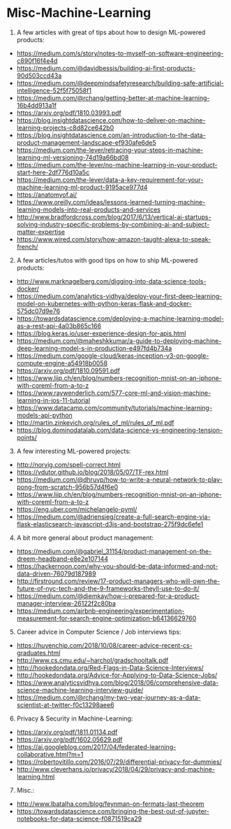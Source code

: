 # Misc-Machine-Learning

1. A few articles with great of tips about how to design ML-powered products:

* https://medium.com/s/story/notes-to-myself-on-software-engineering-c890f16f4e4d
* https://medium.com/@davidbessis/building-ai-first-products-90d503ccd43a
* https://medium.com/@deepmindsafetyresearch/building-safe-artificial-intelligence-52f5f75058f1
* https://medium.com/@rchang/getting-better-at-machine-learning-16b4dd913a1f
* https://arxiv.org/pdf/1810.03993.pdf
* https://blog.insightdatascience.com/how-to-deliver-on-machine-learning-projects-c8d82ce642b0
* https://blog.insightdatascience.com/an-introduction-to-the-data-product-management-landscape-ef930afe6de5
* https://medium.com/the-lever/retracing-your-steps-in-machine-learning-ml-versioning-74d19a66bd08
* https://medium.com/the-lever/no-machine-learning-in-your-product-start-here-2df776d10a5c
* https://medium.com/the-lever/data-a-key-requirement-for-your-machine-learning-ml-product-9195ace977d4
* https://anatomyof.ai/
* https://www.oreilly.com/ideas/lessons-learned-turning-machine-learning-models-into-real-products-and-services
* http://www.bradfordcross.com/blog/2017/6/13/vertical-ai-startups-solving-industry-specific-problems-by-combining-ai-and-subject-matter-expertise
* https://www.wired.com/story/how-amazon-taught-alexa-to-speak-french/


2. A few articles/tutos with good tips on how to ship ML-powered products:

* http://www.marknagelberg.com/digging-into-data-science-tools-docker/
* https://medium.com/analytics-vidhya/deploy-your-first-deep-learning-model-on-kubernetes-with-python-keras-flask-and-docker-575dc07d9e76
* https://towardsdatascience.com/deploying-a-machine-learning-model-as-a-rest-api-4a03b865c166
* https://blog.keras.io/user-experience-design-for-apis.html
* https://medium.com/@maheshkkumar/a-guide-to-deploying-machine-deep-learning-model-s-in-production-e497fd4b734a
* https://medium.com/google-cloud/keras-inception-v3-on-google-compute-engine-a54918b0058
* https://arxiv.org/pdf/1810.09591.pdf
* https://www.liip.ch/en/blog/numbers-recognition-mnist-on-an-iphone-with-coreml-from-a-to-z
* https://www.raywenderlich.com/577-core-ml-and-vision-machine-learning-in-ios-11-tutorial
* https://www.datacamp.com/community/tutorials/machine-learning-models-api-python
* http://martin.zinkevich.org/rules_of_ml/rules_of_ml.pdf
* https://blog.dominodatalab.com/data-science-vs-engineering-tension-points/

3. A few interesting ML-powered projects:

* http://norvig.com/spell-correct.html
* https://vdutor.github.io/blog/2018/05/07/TF-rex.html
* https://medium.com/@dhruvp/how-to-write-a-neural-network-to-play-pong-from-scratch-956b57d4f6e0
* https://www.liip.ch/en/blog/numbers-recognition-mnist-on-an-iphone-with-coreml-from-a-to-z
* https://eng.uber.com/michelangelo-pyml/
* https://medium.com/@adriensieg/create-a-full-search-engine-via-flask-elasticsearch-javascript-d3js-and-bootstrap-275f9dc6efe1

4. A bit more general about product management:

* https://medium.com/@gabriel_31154/product-management-on-the-dreem-headband-e8e2e107144
* https://hackernoon.com/why-you-should-be-data-informed-and-not-data-driven-76079d187989
* http://firstround.com/review/17-product-managers-who-will-own-the-future-of-nyc-tech-and-the-9-frameworks-theyll-use-to-do-it/
* https://medium.com/@diemkay/how-i-prepared-for-a-product-manager-interview-26122f2c80ba
* https://medium.com/airbnb-engineering/experimentation-measurement-for-search-engine-optimization-b64136629760

5. Career advice in Computer Science / Job interviews tips:

* https://huyenchip.com/2018/10/08/career-advice-recent-cs-graduates.html
* http://www.cs.cmu.edu/~harchol/gradschooltalk.pdf
* http://hookedondata.org/Red-Flags-in-Data-Science-Interviews/
* http://hookedondata.org/Advice-for-Applying-to-Data-Science-Jobs/
* https://www.analyticsvidhya.com/blog/2018/06/comprehensive-data-science-machine-learning-interview-guide/
* https://medium.com/@rchang/my-two-year-journey-as-a-data-scientist-at-twitter-f0c13298aee6


6. Privacy & Security in Machine-Learning:

* https://arxiv.org/pdf/1811.01134.pdf
* https://arxiv.org/pdf/1602.05629.pdf
* https://ai.googleblog.com/2017/04/federated-learning-collaborative.html?m=1
* https://robertovitillo.com/2016/07/29/differential-privacy-for-dummies/
* http://www.cleverhans.io/privacy/2018/04/29/privacy-and-machine-learning.html


7. Misc.:

* http://www.lbatalha.com/blog/feynman-on-fermats-last-theorem
* https://towardsdatascience.com/bringing-the-best-out-of-jupyter-notebooks-for-data-science-f0871519ca29
